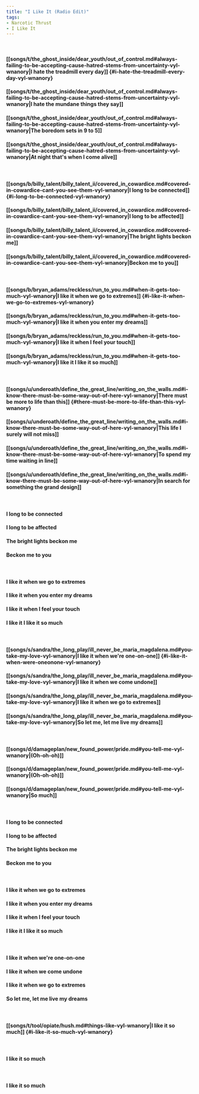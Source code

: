 ```yaml
---
title: "I Like It (Radio Edit)"
tags:
- Narcotic Thrust
- I Like It
---
```

&nbsp;
#### [[songs/t/the_ghost_inside/dear_youth/out_of_control.md#always-failing-to-be-accepting-cause-hatred-stems-from-uncertainty-vyl-wnanory|I hate the treadmill every day]] {#i-hate-the-treadmill-every-day-vyl-wnanory}
#### [[songs/t/the_ghost_inside/dear_youth/out_of_control.md#always-failing-to-be-accepting-cause-hatred-stems-from-uncertainty-vyl-wnanory|I hate the mundane things they say]]
#### [[songs/t/the_ghost_inside/dear_youth/out_of_control.md#always-failing-to-be-accepting-cause-hatred-stems-from-uncertainty-vyl-wnanory|The boredom sets in 9 to 5]]
#### [[songs/t/the_ghost_inside/dear_youth/out_of_control.md#always-failing-to-be-accepting-cause-hatred-stems-from-uncertainty-vyl-wnanory|At night that's when I come alive]]
&nbsp;
#### [[songs/b/billy_talent/billy_talent_ii/covered_in_cowardice.md#covered-in-cowardice-cant-you-see-them-vyl-wnanory|I long to be connected]] {#i-long-to-be-connected-vyl-wnanory}
#### [[songs/b/billy_talent/billy_talent_ii/covered_in_cowardice.md#covered-in-cowardice-cant-you-see-them-vyl-wnanory|I long to be affected]]
#### [[songs/b/billy_talent/billy_talent_ii/covered_in_cowardice.md#covered-in-cowardice-cant-you-see-them-vyl-wnanory|The bright lights beckon me]]
#### [[songs/b/billy_talent/billy_talent_ii/covered_in_cowardice.md#covered-in-cowardice-cant-you-see-them-vyl-wnanory|Beckon me to you]]
&nbsp;
#### [[songs/b/bryan_adams/reckless/run_to_you.md#when-it-gets-too-much-vyl-wnanory|I like it when we go to extremes]] {#i-like-it-when-we-go-to-extremes-vyl-wnanory}
#### [[songs/b/bryan_adams/reckless/run_to_you.md#when-it-gets-too-much-vyl-wnanory|I like it when you enter my dreams]]
#### [[songs/b/bryan_adams/reckless/run_to_you.md#when-it-gets-too-much-vyl-wnanory|I like it when I feel your touch]]
#### [[songs/b/bryan_adams/reckless/run_to_you.md#when-it-gets-too-much-vyl-wnanory|I like it  I like it so much]]
&nbsp;
#### [[songs/u/underoath/define_the_great_line/writing_on_the_walls.md#i-know-there-must-be-some-way-out-of-here-vyl-wnanory|There must be more to life than this]] {#there-must-be-more-to-life-than-this-vyl-wnanory}
#### [[songs/u/underoath/define_the_great_line/writing_on_the_walls.md#i-know-there-must-be-some-way-out-of-here-vyl-wnanory|This life I surely will not miss]]
#### [[songs/u/underoath/define_the_great_line/writing_on_the_walls.md#i-know-there-must-be-some-way-out-of-here-vyl-wnanory|To spend my time waiting in line]]
#### [[songs/u/underoath/define_the_great_line/writing_on_the_walls.md#i-know-there-must-be-some-way-out-of-here-vyl-wnanory|In search for something   the grand design]]
&nbsp;
#### I long to be connected
#### I long to be affected
#### The bright lights beckon me
#### Beckon me to you
&nbsp;
#### I like it when we go to extremes
#### I like it when you enter my dreams
#### I like it when I feel your touch
#### I like it  I like it so much
&nbsp;
#### [[songs/s/sandra/the_long_play/ill_never_be_maria_magdalena.md#you-take-my-love-vyl-wnanory|I like it when we're one-on-one]] {#i-like-it-when-were-oneonone-vyl-wnanory}
#### [[songs/s/sandra/the_long_play/ill_never_be_maria_magdalena.md#you-take-my-love-vyl-wnanory|I like it when we come undone]]
#### [[songs/s/sandra/the_long_play/ill_never_be_maria_magdalena.md#you-take-my-love-vyl-wnanory|I like it when we go to extremes]]
#### [[songs/s/sandra/the_long_play/ill_never_be_maria_magdalena.md#you-take-my-love-vyl-wnanory|So let me, let me live my dreams]]
&nbsp;
#### [[songs/d/damageplan/new_found_power/pride.md#you-tell-me-vyl-wnanory|(Oh-oh-oh)]]
#### [[songs/d/damageplan/new_found_power/pride.md#you-tell-me-vyl-wnanory|(Oh-oh-oh)]]
#### [[songs/d/damageplan/new_found_power/pride.md#you-tell-me-vyl-wnanory|So much]]
&nbsp;
#### I long to be connected
#### I long to be affected
#### The bright lights beckon me
#### Beckon me to you
&nbsp;
#### I like it when we go to extremes
#### I like it when you enter my dreams
#### I like it when I feel your touch
#### I like it  I like it so much
&nbsp;
#### I like it when we're one-on-one
#### I like it when we come undone
#### I like it when we go to extremes
#### So let me, let me live my dreams
&nbsp;
#### [[songs/t/tool/opiate/hush.md#things-like-vyl-wnanory|I like it so much]] {#i-like-it-so-much-vyl-wnanory}
&nbsp;
#### I like it so much
&nbsp;
#### I like it so much
